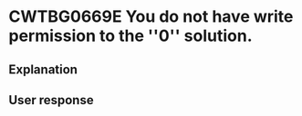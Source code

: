 # CWTBG0669E You do not have write permission to the ''0'' solution.

## Explanation

## User response